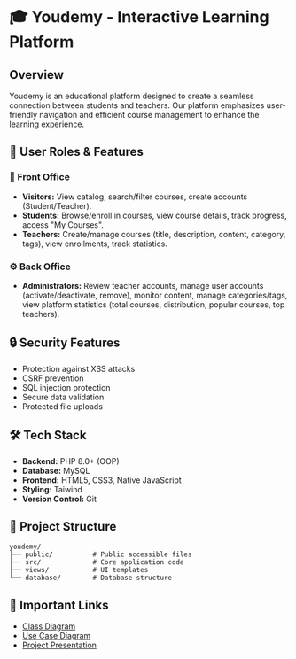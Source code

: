 # 🎓 Youdemy - Interactive Learning Platform

## Overview
Youdemy is an educational platform designed to create a seamless connection between students and teachers. Our platform emphasizes user-friendly navigation and efficient course management to enhance the learning experience.

## 👥 User Roles & Features

### 📱 Front Office

- **Visitors:** View catalog, search/filter courses, create accounts (Student/Teacher).
- **Students:** Browse/enroll in courses, view course details, track progress, access "My Courses".
- **Teachers:** Create/manage courses (title, description, content, category, tags), view enrollments, track statistics.

### ⚙️ Back Office

- **Administrators:** Review teacher accounts, manage user accounts (activate/deactivate, remove), monitor content, manage categories/tags, view platform statistics (total courses, distribution, popular courses, top teachers).


## 🔒 Security Features
- Protection against XSS attacks
- CSRF prevention
- SQL injection protection
- Secure data validation
- Protected file uploads

## 🛠️ Tech Stack
- **Backend:** PHP 8.0+ (OOP)
- **Database:** MySQL
- **Frontend:** HTML5, CSS3, Native JavaScript
- **Styling:** Taiwind
- **Version Control:** Git

## 📁 Project Structure
```
youdemy/
├── public/          # Public accessible files
├── src/             # Core application code
├── views/           # UI templates
└── database/        # Database structure
```

## 🔗 Important Links
- [Class Diagram](later...)
- [Use Case Diagram](later...)
- [Project Presentation](later...)